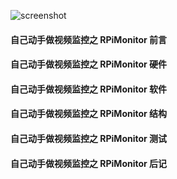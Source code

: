 ![screenshot](https://github.com/wuxx/rpi_monitor/blob/master/doc/screenshot.png)

#### 自己动手做视频监控之 RPiMonitor 前言 ####
#### 自己动手做视频监控之 RPiMonitor 硬件 ####
#### 自己动手做视频监控之 RPiMonitor 软件 ####
#### 自己动手做视频监控之 RPiMonitor 结构 ####
#### 自己动手做视频监控之 RPiMonitor 测试 ####
#### 自己动手做视频监控之 RPiMonitor 后记 ####
